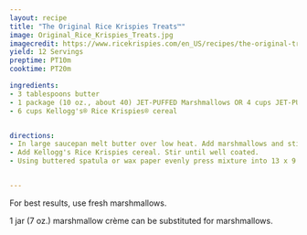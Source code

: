 ```yaml
---
layout: recipe
title: "The Original Rice Krispies Treats™"
image: Original_Rice_Krispies_Treats.jpg
imagecredit: https://www.ricekrispies.com/en_US/recipes/the-original-treats-recipe.html
yield: 12 Servings
preptime: PT10m
cooktime: PT20m

ingredients:
- 3 tablespoons butter
- 1 package (10 oz., about 40) JET-PUFFED Marshmallows OR 4 cups JET-PUFFED Miniature Marshmallows
- 6 cups Kellogg's® Rice Krispies® cereal


directions:
- In large saucepan melt butter over low heat. Add marshmallows and stir until completely melted. Remove from heat.
- Add Kellogg's Rice Krispies cereal. Stir until well coated.
- Using buttered spatula or wax paper evenly press mixture into 13 x 9 x 2-inch pan coated with cooking spray. Cool. Cut into 2-inch squares. Best if served the same day.


---
```


For best results, use fresh marshmallows.

1 jar (7 oz.) marshmallow crème can be substituted for marshmallows.
